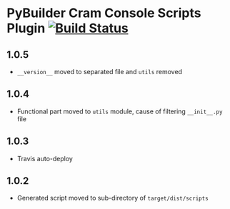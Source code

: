 PyBuilder Cram Console Scripts Plugin [![Build Status](https://travis-ci.org/AlexeySanko/pybuilder_cram_console_scripts.svg?branch=master)](https://travis-ci.org/AlexeySanko/pybuilder_cram_console_scripts)
=======================
1.0.5
---
- `__version__` moved to separated file and `utils` removed

1.0.4
----
- Functional part moved to `utils` module, cause of filtering `__init__.py` file

1.0.3
----
- Travis auto-deploy

1.0.2
----
- Generated script moved to sub-directory of `target/dist/scripts`